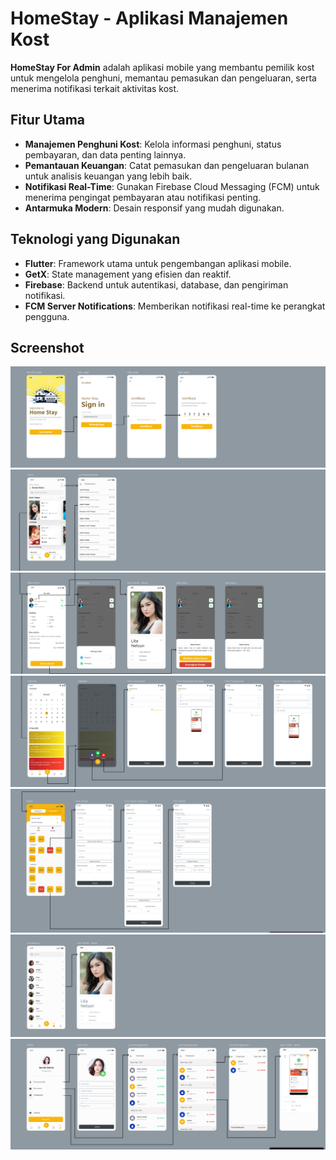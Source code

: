 # HomeStay - Aplikasi Manajemen Kost

**HomeStay For Admin** adalah aplikasi mobile yang membantu pemilik kost untuk mengelola penghuni, memantau pemasukan dan pengeluaran, serta menerima notifikasi terkait aktivitas kost.

## Fitur Utama
- **Manajemen Penghuni Kost**: Kelola informasi penghuni, status pembayaran, dan data penting lainnya.
- **Pemantauan Keuangan**: Catat pemasukan dan pengeluaran bulanan untuk analisis keuangan yang lebih baik.
- **Notifikasi Real-Time**: Gunakan Firebase Cloud Messaging (FCM) untuk menerima pengingat pembayaran atau notifikasi penting.
- **Antarmuka Modern**: Desain responsif yang mudah digunakan.

## Teknologi yang Digunakan
- **Flutter**: Framework utama untuk pengembangan aplikasi mobile.
- **GetX**: State management yang efisien dan reaktif.
- **Firebase**: Backend untuk autentikasi, database, dan pengiriman notifikasi.
- **FCM Server Notifications**: Memberikan notifikasi real-time ke perangkat pengguna.

## Screenshot
![auth.png](assets/docs/auth.png)
![home.png](assets/docs/home.png)
![detail.png](assets/docs/detail.png)
![calender.png](assets/docs/calender.png)
![form.png](assets/docs/form.png)
![penghuni.png](assets/docs/penghuni.png)
![profil.png](assets/docs/profil.png)

<!-- ## Instalasi

### Prasyarat
- **Android** minimal versi 8.0 (Oreo) atau lebih baru.
- **Flutter SDK** versi terbaru.
- Koneksi internet untuk sinkronisasi data dengan Firebase.

### Langkah Instalasi
1. Clone repositori ini:
   ```bash
   git clone https://github.com/username/HomeStay.git -->
